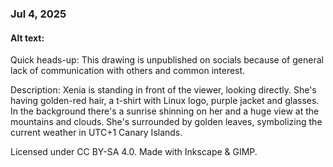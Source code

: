 ### Jul 4, 2025

#### Alt text:

Quick heads-up:
This drawing is unpublished on socials because of general lack of communication with others and common interest.

Description:
Xenia is standing in front of the viewer, looking directly. She's having golden-red hair, a t-shirt with Linux logo, purple jacket and glasses. In the background there's a sunrise shinning on her and a huge view at the mountains and clouds. She's surrounded by golden leaves, symbolizing the current weather in UTC+1 Canary Islands.

Licensed under CC BY-SA 4.0.
Made with Inkscape & GIMP.
